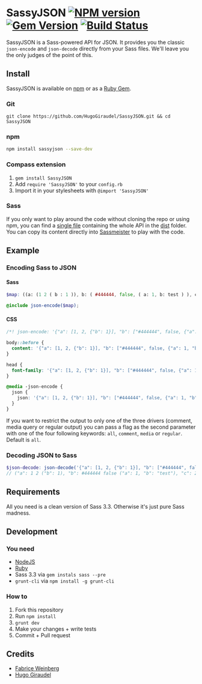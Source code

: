 # SassyJSON [![NPM version](https://badge.fury.io/js/sassyjson.png)](http://badge.fury.io/js/sassyjson) [![Gem Version](https://badge.fury.io/rb/SassyJSON.png)](http://badge.fury.io/rb/SassyJSON) [![Build Status](https://travis-ci.org/HugoGiraudel/SassyJSON.png?branch=master)](https://travis-ci.org/HugoGiraudel/SassyJSON)

SassyJSON is a Sass-powered API for JSON. It provides you the classic `json-encode` and `json-decode` directly from your Sass files. We'll leave you the only judges of the point of this.

## Install

SassyJSON is available on [npm](https://npmjs.org/) or as a [Ruby Gem](http://rubygems.org/gems/SassyJSON).

### Git

``` git
git clone https://github.com/HugoGiraudel/SassyJSON.git && cd SassyJSON
```

### npm

``` bash
npm install sassyjson --save-dev
```

### Compass extension

1. `gem install SassyJSON`
2. Add `require 'SassyJSON'` to your `config.rb`
3. Import it in your stylesheets with `@import 'SassyJSON'`

### Sass

If you only want to play around the code without cloning the repo or using npm, you can find a [single file](https://github.com/HugoGiraudel/SassyJSON/blob/master/dist/_SassyJSON.scss) containing the whole API in the [dist](https://github.com/HugoGiraudel/SassyJSON/tree/master/dist) folder. You can copy its content directly into [Sassmeister](http://sassmeister.com/) to play with the code.

## Example

### Encoding Sass to JSON

#### Sass

``` scss
$map: ((a: (1 2 ( b : 1 )), b: ( #444444, false, ( a: 1, b: test ) ), c: (2 3 4 string)));

@include json-encode($map);
```

#### CSS

``` css
/*! json-encode: '{"a": [1, 2, {"b": 1}], "b": ["#444444", false, {"a": 1, "b": "test"}], "c": [2, 3, 4, "string"]}' */

body::before {
  content: '{"a": [1, 2, {"b": 1}], "b": ["#444444", false, {"a": 1, "b": "test"}], "c": [2, 3, 4, "string"]}';
}

head {
  font-family: '{"a": [1, 2, {"b": 1}], "b": ["#444444", false, {"a": 1, "b": "test"}], "c": [2, 3, 4, "string"]}';
}

@media -json-encode {
  json {
    json: '{"a": [1, 2, {"b": 1}], "b": ["#444444", false, {"a": 1, "b": "test"}], "c": [2, 3, 4, "string"]}';
  }
}
```

If you want to restrict the output to only one of the three drivers (comment, media query or regular output) you can pass a flag as the second parameter with one of the four following keywords: `all`, `comment`, `media` or `regular`. Default is `all`.

### Decoding JSON to Sass

``` scss
$json-decode: json-decode('{"a": [1, 2, {"b": 1}], "b": ["#444444", false, {"a": 1, "b": "test"}], "c": [2, 3, 4, "string"]}');
// ("a": 1 2 ("b": 1), "b": #444444 false ("a": 1, "b": "test"), "c": 2 3 4 "string")
```

## Requirements

All you need is a clean version of Sass 3.3. Otherwise it's just pure Sass madness.

## Development

### You need

  * [NodeJS](http://nodejs.org)
  * [Ruby](https://www.ruby-lang.org/)
  * Sass 3.3 via `gem instals sass --pre`
  * `grunt-cli` via `npm install -g grunt-cli`

### How to

  1. Fork this repository
  2. Run `npm install`
  3. `grunt dev`
  4. Make your changes + write tests
  5. Commit + Pull request

## Credits

* [Fabrice Weinberg](http://twitter.com/fweinb)
* [Hugo Giraudel](http://twitter.com/hugogiraudel)
